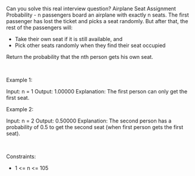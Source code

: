Can you solve this real interview question? Airplane Seat Assignment Probability - n passengers board an airplane with exactly n seats. The first passenger has lost the ticket and picks a seat randomly. But after that, the rest of the passengers will:

 * Take their own seat if it is still available, and
 * Pick other seats randomly when they find their seat occupied

Return the probability that the nth person gets his own seat.

 

Example 1:


Input: n = 1
Output: 1.00000
Explanation: The first person can only get the first seat.

Example 2:


Input: n = 2
Output: 0.50000
Explanation: The second person has a probability of 0.5 to get the second seat (when first person gets the first seat).


 

Constraints:

 * 1 <= n <= 105